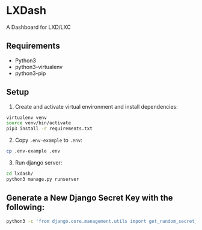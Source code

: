 # LXDash

A Dashboard for LXD/LXC

## Requirements

- Python3
- python3-virtualenv
- python3-pip

## Setup

1. Create and activate virtual environment and install dependencies:
```bash
virtualenv venv
source venv/bin/activate
pip3 install -r requirements.txt
```

2. Copy `.env-example` to `.env`:
```bash
cp .env-example .env
```

3. Run django server:
```bash
cd lxdash/
python3 manage.py runserver
```

## Generate a New Django Secret Key with the following:
```bash
python3 -c 'from django.core.management.utils import get_random_secret_key; print(get_random_secret_key())'
```
